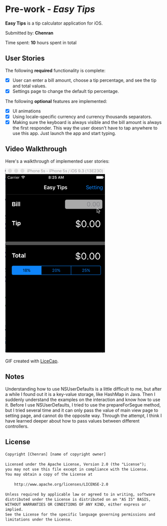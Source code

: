 # Pre-work - *Easy Tips*

**Easy Tips** is a tip calculator application for iOS.

Submitted by: **Chenran**

Time spent: **10** hours spent in total

## User Stories

The following **required** functionality is complete:

* [x] User can enter a bill amount, choose a tip percentage, and see the tip and total values.
* [x] Settings page to change the default tip percentage.

The following **optional** features are implemented:
* [x] UI animations
* [x] Using locale-specific currency and currency thousands separators.
* [x] Making sure the keyboard is always visible and the bill amount is always the first responder. This way the user doesn't have to tap anywhere to use this app. Just launch the app and start typing.

## Video Walkthrough 

Here's a walkthrough of implemented user stories:

<img src='https://github.com/EchoG/TipCalculator/blob/master/EasyTip1.gif' title='Video Walkthrough' width='' alt='Video Walkthrough' />

GIF created with [LiceCap](http://www.cockos.com/licecap/).

## Notes

Understanding how to use NSUserDefaults is a little difficult to me, but after a while I found out it is a key-value storage, like HashMap in Java. Then I suddenly understand the examples on the interaction and know how to use it.
Before I use NSUserDefaults, I tried to use the prepareForSegue method, but I tried several time and it can only pass the value of main view page to setting page, and cannot do the opposite way. Through the attempt, I think I have learned deeper about how to pass values between different controllers.

## License

    Copyright [Chenran] [name of copyright owner]

    Licensed under the Apache License, Version 2.0 (the "License");
    you may not use this file except in compliance with the License.
    You may obtain a copy of the License at

        http://www.apache.org/licenses/LICENSE-2.0

    Unless required by applicable law or agreed to in writing, software
    distributed under the License is distributed on an "AS IS" BASIS,
    WITHOUT WARRANTIES OR CONDITIONS OF ANY KIND, either express or implied.
    See the License for the specific language governing permissions and
    limitations under the License.
